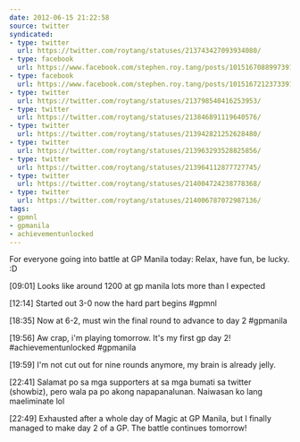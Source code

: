 ```yaml
---
date: 2012-06-15 21:22:58
source: twitter
syndicated:
- type: twitter
  url: https://twitter.com/roytang/statuses/213743427093934080/
- type: facebook
  url: https://www.facebook.com/stephen.roy.tang/posts/10151670889973912
- type: facebook
  url: https://www.facebook.com/stephen.roy.tang/posts/10151672123733912
- type: twitter
  url: https://twitter.com/roytang/statuses/213798540416253953/
- type: twitter
  url: https://twitter.com/roytang/statuses/213846891119640576/
- type: twitter
  url: https://twitter.com/roytang/statuses/213942821252628480/
- type: twitter
  url: https://twitter.com/roytang/statuses/213963293528825856/
- type: twitter
  url: https://twitter.com/roytang/statuses/213964112877727745/
- type: twitter
  url: https://twitter.com/roytang/statuses/214004724238778368/
- type: twitter
  url: https://twitter.com/roytang/statuses/214006787072987136/
tags:
- gpmnl
- gpmanila
- achievementunlocked
---
```


For everyone  going into battle at GP Manila today: Relax, have fun, be lucky. :D

[09:01] Looks like around 1200 at gp manila lots more than I expected

[12:14] Started out 3-0 now the hard part begins #gpmnl

[18:35] Now at 6-2, must win the final round to advance to day 2 #gpmanila

[19:56] Aw crap, i'm playing tomorrow. It's my first gp day 2! #achievementunlocked #gpmanila

[19:59] I'm not cut out for nine rounds anymore, my brain is already jelly.

[22:41] Salamat po sa mga supporters at sa mga bumati sa twitter (showbiz), pero wala pa po akong napapanalunan. Naiwasan ko lang maeliminate lol

[22:49] Exhausted after a whole day of Magic at GP Manila, but I finally managed to make day 2 of a GP. The battle continues tomorrow!